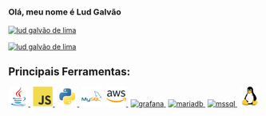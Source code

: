 ###  Olá, meu nome é Lud Galvão

<a href="https://www.linkedin.com/in/lud-galv%C3%A3o/" target="blank"><img align="center" src="https://raw.githubusercontent.com/rahuldkjain/github-profile-readme-generator/master/src/images/icons/Social/linked-in-alt.svg" alt="lud galvão de lima" height="30" width="40" /></a>  

<a href="https://www.kaggle.com/ludgalvo" target="blank"><img align="center" src="https://www.vectorlogo.zone/logos/kaggle/kaggle-icon.svg" alt="lud galvão de lima" height="30" width="40" /></a>

## Principais Ferramentas: 

<a href="https://www.java.com" target="_blank" rel="noreferrer">
  <img src="https://raw.githubusercontent.com/devicons/devicon/master/icons/java/java-original.svg" alt="java" width="40" height="40"/>
</a> 
<span style="margin-right: 5px;"></span> <!-- Espaçamento -->
<a href="https://developer.mozilla.org/en-US/docs/Web/JavaScript" target="_blank" rel="noreferrer">
  <img src="https://raw.githubusercontent.com/devicons/devicon/master/icons/javascript/javascript-original.svg" alt="javascript" width="40" height="40"/>
</a>
<span style="margin-right: 5px;"></span> <!-- Espaçamento -->
<a href="https://www.python.org" target="_blank" rel="noreferrer">
  <img src="https://raw.githubusercontent.com/devicons/devicon/master/icons/python/python-original.svg" alt="python" width="40" height="40"/>
</a>
<span style="margin-right: 5px;"></span> <!-- Espaçamento -->
<img src="https://raw.githubusercontent.com/devicons/devicon/master/icons/mysql/mysql-original-wordmark.svg" alt="mysql" width="40" height="40"/>
<span style="margin-right: 5px;"></span> <!-- Espaçamento -->
<a href="https://aws.amazon.com" target="_blank" rel="noreferrer">
  <img src="https://raw.githubusercontent.com/devicons/devicon/master/icons/amazonwebservices/amazonwebservices-original-wordmark.svg" alt="aws" width="40" height="40"/>
</a>
<span style="margin-right: 5px;"></span> <!-- Espaçamento -->
<a href="https://grafana.com" target="_blank" rel="noreferrer">
  <img src="https://www.vectorlogo.zone/logos/grafana/grafana-icon.svg" alt="grafana" width="40" height="40"/>
</a>
<span style="margin-right: 5px;"></span> <!-- Espaçamento -->
<a href="https://mariadb.org/" target="_blank" rel="noreferrer">
  <img src="https://www.vectorlogo.zone/logos/mariadb/mariadb-icon.svg" alt="mariadb" width="40" height="40"/>
</a>
<span style="margin-right: 5px;"></span> <!-- Espaçamento -->
<a href="https://www.microsoft.com/en-us/sql-server" target="_blank" rel="noreferrer">
  <img src="https://www.svgrepo.com/show/303229/microsoft-sql-server-logo.svg" alt="mssql" width="40" height="40"/>
</a> 
<span style="margin-right: 5px;"></span> <!-- Espaçamento -->
<a href="https://www.linux.org/" target="_blank" rel="noreferrer">
  <img src="https://raw.githubusercontent.com/devicons/devicon/master/icons/linux/linux-original.svg" alt="linux" width="40" height="40"/>
</a>


